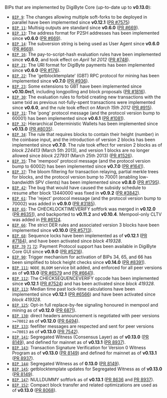 BIPs that are implemented by DigiByte Core (up-to-date up to **v0.13.0**):

* [`BIP 9`](https://github.com/digibyte/bips/blob/master/bip-0009.mediawiki): The changes allowing multiple soft-forks to be deployed in parallel have been implemented since **v0.12.1**  ([PR #7575](https://github.com/digibyte/digibyte/pull/7575))
* [`BIP 11`](https://github.com/digibyte/bips/blob/master/bip-0011.mediawiki): Multisig outputs are standard since **v0.6.0** ([PR #669](https://github.com/digibyte/digibyte/pull/669)).
* [`BIP 13`](https://github.com/digibyte/bips/blob/master/bip-0013.mediawiki): The address format for P2SH addresses has been implemented since **v0.6.0** ([PR #669](https://github.com/digibyte/digibyte/pull/669)).
* [`BIP 14`](https://github.com/digibyte/bips/blob/master/bip-0014.mediawiki): The subversion string is being used as User Agent since **v0.6.0** ([PR #669](https://github.com/digibyte/digibyte/pull/669)).
* [`BIP 16`](https://github.com/digibyte/bips/blob/master/bip-0016.mediawiki): The pay-to-script-hash evaluation rules have been implemented since **v0.6.0**, and took effect on *April 1st 2012* ([PR #748](https://github.com/digibyte/digibyte/pull/748)).
* [`BIP 21`](https://github.com/digibyte/bips/blob/master/bip-0021.mediawiki): The URI format for DigiByte payments has been implemented since **v0.6.0** ([PR #176](https://github.com/digibyte/digibyte/pull/176)).
* [`BIP 22`](https://github.com/digibyte/bips/blob/master/bip-0022.mediawiki): The 'getblocktemplate' (GBT) RPC protocol for mining has been implemented since **v0.7.0** ([PR #936](https://github.com/digibyte/digibyte/pull/936)).
* [`BIP 23`](https://github.com/digibyte/bips/blob/master/bip-0023.mediawiki): Some extensions to GBT have been implemented since **v0.10.0rc1**, including longpolling and block proposals ([PR #1816](https://github.com/digibyte/digibyte/pull/1816)).
* [`BIP 30`](https://github.com/digibyte/bips/blob/master/bip-0030.mediawiki): The evaluation rules to forbid creating new transactions with the same txid as previous not-fully-spent transactions were implemented since **v0.6.0**, and the rule took effect on *March 15th 2012* ([PR #915](https://github.com/digibyte/digibyte/pull/915)).
* [`BIP 31`](https://github.com/digibyte/bips/blob/master/bip-0031.mediawiki): The 'pong' protocol message (and the protocol version bump to 60001) has been implemented since **v0.6.1** ([PR #1081](https://github.com/digibyte/digibyte/pull/1081)).
* [`BIP 32`](https://github.com/digibyte/bips/blob/master/bip-0032.mediawiki): Hierarchical Deterministic Wallets has been implemented since **v0.13.0** ([PR #8035](https://github.com/digibyte/digibyte/pull/8035)).
* [`BIP 34`](https://github.com/digibyte/bips/blob/master/bip-0034.mediawiki): The rule that requires blocks to contain their height (number) in the coinbase input, and the introduction of version 2 blocks has been implemented since **v0.7.0**. The rule took effect for version 2 blocks as of *block 224413* (March 5th 2013), and version 1 blocks are no longer allowed since *block 227931* (March 25th 2013) ([PR #1526](https://github.com/digibyte/digibyte/pull/1526)).
* [`BIP 35`](https://github.com/digibyte/bips/blob/master/bip-0035.mediawiki): The 'mempool' protocol message (and the protocol version bump to 60002) has been implemented since **v0.7.0** ([PR #1641](https://github.com/digibyte/digibyte/pull/1641)).
* [`BIP 37`](https://github.com/digibyte/bips/blob/master/bip-0037.mediawiki): The bloom filtering for transaction relaying, partial merkle trees for blocks, and the protocol version bump to 70001 (enabling low-bandwidth SPV clients) has been implemented since **v0.8.0** ([PR #1795](https://github.com/digibyte/digibyte/pull/1795)).
* [`BIP 42`](https://github.com/digibyte/bips/blob/master/bip-0042.mediawiki): The bug that would have caused the subsidy schedule to resume after block 13440000 was fixed in **v0.9.2** ([PR #3842](https://github.com/digibyte/digibyte/pull/3842)).
* [`BIP 61`](https://github.com/digibyte/bips/blob/master/bip-0061.mediawiki): The 'reject' protocol message (and the protocol version bump to 70002) was added in **v0.9.0** ([PR #3185](https://github.com/digibyte/digibyte/pull/3185)).
* [`BIP 65`](https://github.com/digibyte/bips/blob/master/bip-0065.mediawiki): The CHECKLOCKTIMEVERIFY softfork was merged in **v0.12.0** ([PR #6351](https://github.com/digibyte/digibyte/pull/6351)), and backported to **v0.11.2** and **v0.10.4**. Mempool-only CLTV was added in [PR #6124](https://github.com/digibyte/digibyte/pull/6124).
* [`BIP 66`](https://github.com/digibyte/bips/blob/master/bip-0066.mediawiki): The strict DER rules and associated version 3 blocks have been implemented since **v0.10.0** ([PR #5713](https://github.com/digibyte/digibyte/pull/5713)).
* [`BIP 68`](https://github.com/digibyte/bips/blob/master/bip-0068.mediawiki): Sequence locks have been implemented as of **v0.12.1**  ([PR #7184](https://github.com/digibyte/digibyte/pull/7184)), and have been activated since *block 419328*.
* [`BIP 70`](https://github.com/digibyte/bips/blob/master/bip-0070.mediawiki) [`71`](https://github.com/digibyte/bips/blob/master/bip-0071.mediawiki) [`72`](https://github.com/digibyte/bips/blob/master/bip-0072.mediawiki): Payment Protocol support has been available in DigiByte Core GUI since **v0.9.0** ([PR #5216](https://github.com/digibyte/digibyte/pull/5216)).
* [`BIP 90`](https://github.com/digibyte/bips/blob/master/bip-0090.mediawiki): Trigger mechanism for activation of BIPs 34, 65, and 66 has been simplified to block height checks since **v0.14.0** ([PR #8391](https://github.com/digibyte/digibyte/pull/8391)).
* [`BIP 111`](https://github.com/digibyte/bips/blob/master/bip-0111.mediawiki): `NODE_BLOOM` service bit added, and enforced for all peer versions as of **v0.13.0** ([PR #6579](https://github.com/digibyte/digibyte/pull/6579) and [PR #6641](https://github.com/digibyte/digibyte/pull/6641)).
* [`BIP 112`](https://github.com/digibyte/bips/blob/master/bip-0112.mediawiki): The CHECKSEQUENCEVERIFY opcode has been implemented since **v0.12.1** ([PR #7524](https://github.com/digibyte/digibyte/pull/7524)) and has been activated since *block 419328*.
* [`BIP 113`](https://github.com/digibyte/bips/blob/master/bip-0113.mediawiki): Median time past lock-time calculations have been implemented since **v0.12.1** ([PR #6566](https://github.com/digibyte/digibyte/pull/6566)) and have been activated since *block 419328*.
* [`BIP 125`](https://github.com/digibyte/bips/blob/master/bip-0125.mediawiki): Opt-in full replace-by-fee signaling honoured in mempool and mining as of **v0.12.0** ([PR 6871](https://github.com/digibyte/digibyte/pull/6871)).
* [`BIP 130`](https://github.com/digibyte/bips/blob/master/bip-0130.mediawiki): direct headers announcement is negotiated with peer versions `>=70012` as of **v0.12.0** ([PR 6494](https://github.com/digibyte/digibyte/pull/6494)).
* [`BIP 133`](https://github.com/digibyte/bips/blob/master/bip-0133.mediawiki): feefilter messages are respected and sent for peer versions `>=70013` as of **v0.13.0** ([PR 7542](https://github.com/digibyte/digibyte/pull/7542)).
* [`BIP 141`](https://github.com/digibyte/bips/blob/master/bip-0141.mediawiki): Segregated Witness (Consensus Layer) as of **v0.13.0** ([PR 8149](https://github.com/digibyte/digibyte/pull/8149)), and defined for mainnet as of **v0.13.1** ([PR 8937](https://github.com/digibyte/digibyte/pull/8937)).
* [`BIP 143`](https://github.com/digibyte/bips/blob/master/bip-0143.mediawiki): Transaction Signature Verification for Version 0 Witness Program as of **v0.13.0** ([PR 8149](https://github.com/digibyte/digibyte/pull/8149)) and defined for mainnet as of **v0.13.1** ([PR 8937](https://github.com/digibyte/digibyte/pull/8937)).
* [`BIP 144`](https://github.com/digibyte/bips/blob/master/bip-0144.mediawiki): Segregated Witness as of **0.13.0** ([PR 8149](https://github.com/digibyte/digibyte/pull/8149)).
* [`BIP 145`](https://github.com/digibyte/bips/blob/master/bip-0145.mediawiki): getblocktemplate updates for Segregated Witness as of **v0.13.0** ([PR 8149](https://github.com/digibyte/digibyte/pull/8149)).
* [`BIP 147`](https://github.com/digibyte/bips/blob/master/bip-0147.mediawiki): NULLDUMMY softfork as of **v0.13.1** ([PR 8636](https://github.com/digibyte/digibyte/pull/8636) and [PR 8937](https://github.com/digibyte/digibyte/pull/8937)).
* [`BIP 152`](https://github.com/digibyte/bips/blob/master/bip-0152.mediawiki): Compact block transfer and related optimizations are used as of **v0.13.0** ([PR 8068](https://github.com/digibyte/digibyte/pull/8068)).
